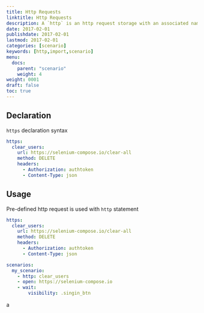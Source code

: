 ```yaml
---
title: Http Requests
linktitle: Http Requests
description: A `http` is an http request storage with an associated name
date: 2017-02-01
publishdate: 2017-02-01
lastmod: 2017-02-01
categories: [scenario]
keywords: [http,import,scenario]
menu:
  docs:
    parent: "scenario"
    weight: 4
weight: 0001
draft: false
toc: true
---
```


## Declaration

`https` declaration syntax

```yaml
https:
  clear_users:
    url: https://selenium-compose.io/clear-all
    method: DELETE
    headers:
      - Authorization: authtoken
      - Content-Type: json
```

## Usage

Pre-defined http request is used with `http` statement

```yaml
https:
  clear_users:
    url: https://selenium-compose.io/clear-all
    method: DELETE
    headers:
      - Authorization: authtoken
      - Content-Type: json

scenarios:
  my_scenario:
    - http: clear_users
    - open: https://selenium-compose.io
    - wait:
        visibility: .singin_btn
```
a
